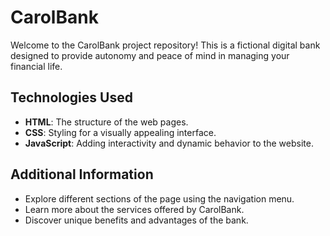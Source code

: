 # CarolBank

Welcome to the CarolBank project repository! This is a fictional digital bank designed to provide autonomy and peace of mind in managing your financial life.

## Technologies Used

- **HTML**: The structure of the web pages.
- **CSS**: Styling for a visually appealing interface.
- **JavaScript**: Adding interactivity and dynamic behavior to the website.

## Additional Information
- Explore different sections of the page using the navigation menu.
- Learn more about the services offered by CarolBank.
- Discover unique benefits and advantages of the bank.
